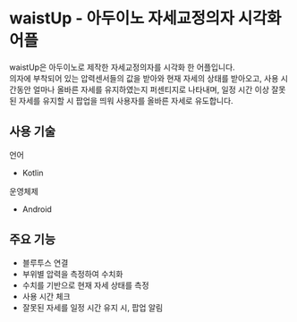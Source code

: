 # waistUp - 아두이노 자세교정의자 시각화 어플

waistUp은 아두이노로 제작한 자세교정의자를 시각화 한 어플입니다.  
의자에 부착되어 있는 압력센서들의 값을 받아와 현재 자세의 상태를 받아오고, 사용 시간동안 얼마나 올바른 자세를 유지하였는지 퍼센티지로 나타내며,
일정 시간 이상 잘못된 자세를 유지할 시 팝업을 띄워 사용자를 올바른 자세로 유도합니다.

## 사용 기술

언어
* Kotlin

운영체제
* Android

## 주요 기능

* 블루투스 연결  
* 부위별 압력을 측정하여 수치화  
* 수치를 기반으로 현재 자세 상태를 측정  
* 사용 시간 체크  
* 잘못된 자세를 일정 시간 유지 시, 팝업 알림  

